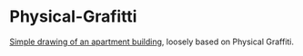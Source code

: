 # Physical-Grafitti
[Simple drawing of an apartment building](physgraf.png), loosely based on Physical Graffiti.
